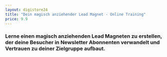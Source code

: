 ```yaml
---
layout: digistore24
title: "Dein magisch anziehender Lead Magnet - Online Training"
price: 9.9
---
```

<h3>Lerne einen magisch anziehenden Lead Magneten zu erstellen, der deine Besucher in Newsletter Abonnenten verwandelt und Vertrauen zu deiner Zielgruppe aufbaut.</h3>